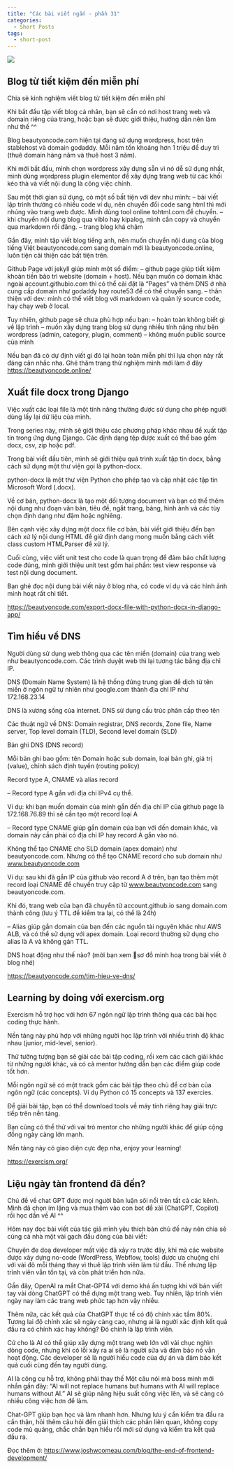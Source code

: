 ```yaml
---
title: "Các bài viết ngắn - phần 31"
categories:
  - Short Posts
tags:
  - short-post
---
```


![](https://i0.wp.com/beautyoncode.com/wp-content/uploads/2023/04/short-posts-31.png)

## Blog từ tiết kiệm đến miễn phí
Chia sẻ kinh nghiệm viết blog từ tiết kiệm đến miễn phí

Khi bắt đầu tập viết blog cá nhân, bạn sẽ cần có nơi host trang web và domain riêng của trang, hoặc bạn sẽ được giới thiệu, hướng dẫn nên làm như thế ^^

Blog beautyoncode.com hiện tại đang sử dụng wordpress, host trên stablehost và domain godaddy. Mỗi năm tốn khoảng hơn 1 triệu để duy trì (thuê domain hàng năm và thuê host 3 năm).

Khi mới bắt đầu, mình chọn wordpress xây dựng sẵn vì nó dễ sử dụng nhất, mình dùng wordpress plugin elementor để xây dựng trang web từ các khối kéo thả và viết nội dung là công việc chính.

Sau một thời gian sử dụng, có một số bất tiện với dev như mình:
– bài viết lập trình thường có nhiều code ví dụ, nên chuyển đổi code sang html thì mới nhúng vào trang web được. Mình dùng tool online tohtml.com để chuyển.
– khi chuyển nội dung blog qua viblo hay kipalog, mình cần copy và chuyển qua markdown rồi đăng.
– trang blog khá chậm

Gần đây, mình tập viết blog tiếng anh, nên muốn chuyển nội dung của blog tiếng Việt beautyoncode.com sang domain mới là beautyoncode.online, luôn tiện cải thiện các bất tiện trên.

Github Page với jekyll giúp mình một số điểm:
– github page giúp tiết kiệm khoản tiền bảo trì website (domain + host). Nếu bạn muốn có domain khác ngoài account.githubio.com thì có thể cài đặt là “Pages” và thêm DNS ở nhà cung cấp domain như godaddy hay route53 để có thể chuyển sang.
– thân thiện với dev: mình có thể viết blog với markdown và quản lý source code, hay chạy web ở local.

Tuy nhiên, github page sẽ chưa phù hợp nếu bạn:
– hoàn toàn không biết gì về lập trình
– muốn xây dựng trang blog sử dụng nhiều tính năng như bên wordpress (admin, category, plugin, comment)
– không muốn public source của mình

Nếu bạn đã có dự định viết gì đó lại hoàn toàn miễn phí thì lựa chọn này rất đáng cân nhắc nha.
Ghé thăm trang thử nghiệm mình mới làm ở đây
https://beautyoncode.online/

## Xuất file docx trong Django
Việc xuất các loại file là một tính năng thường được sử dụng cho phép người dùng lấy lại dữ liệu của mình.

Trong series này, mình sẽ giới thiệu các phương pháp khác nhau để xuất tập tin trong ứng dụng Django. Các định dạng tệp được xuất có thể bao gồm docx, csv, zip hoặc pdf.

Trong bài viết đầu tiên, mình sẽ giới thiệu quá trình xuất tập tin docx, bằng cách sử dụng một thư viện gọi là python-docx.

python-docx là một thư viện Python cho phép tạo và cập nhật các tập tin Microsoft Word (.docx).

Về cơ bản, python-docx là tạo một đối tượng document và bạn có thể thêm nội dung như đoạn văn bản, tiêu đề, ngắt trang, bảng, hình ảnh và các tùy chọn định dạng như đậm hoặc nghiêng.

Bên cạnh việc xây dựng một docx file cơ bản, bài viết giới thiệu đến bạn cách xử lý nội dung HTML để giữ định dạng mong muốn bằng cách viết class custom HTMLParser để xử lý.

Cuối cùng, việc viết unit test cho code là quan trọng để đảm bảo chất lượng code đúng, mình giới thiệu unit test gồm hai phần: test view response và test nội dung document.

Bạn ghé đọc nội dung bài viết này ở blog nha, có code ví dụ và các hình ảnh minh hoạt rất chi tiết.

https://beautyoncode.com/export-docx-file-with-python-docx-in-django-app/

## Tìm hiểu về DNS
Người dùng sử dụng web thông qua các tên miền (domain) của trang web như beautyoncode.com. Các trình duyệt web thì lại tương tác bằng địa chỉ IP. 

DNS (Domain Name System) là hệ thống đứng trung gian để dịch từ tên miền ở ngôn ngữ tự nhiên như google.com thành địa chỉ IP như 172.168.23.14

DNS là xương sống của internet. DNS sử dụng cấu trúc phân cấp theo tên

Các thuật ngữ về DNS: Domain registrar, DNS records, Zone file, Name server, Top level domain (TLD), Second level domain (SLD)

Bản ghi DNS (DNS record)

Mỗi bản ghi bao gồm: tên Domain hoặc sub domain, loại bản ghi, giá trị (value), chính sách định tuyến (routing policy)

Record type A, CNAME và alias record

– Record type A gắn với địa chỉ IPv4 cụ thể.

Ví dụ: khi bạn muốn domain của mình gắn đến địa chỉ IP của github page là 172.168.76.89 thì sẽ cần tạo một record loại A

– Record type CNAME giúp gắn domain của bạn với đến domain khác, và domain này cần phải có địa chỉ IP hay record A gắn vào nó.

  Không thể tạo CNAME cho SLD domain (apex domain) như beautyoncode.com. Nhưng có thể tạo CNAME record cho sub domain như www.beautyoncode.com

Ví dụ: sau khi đã gắn IP của github vào record A ở trên, bạn tạo thêm một record loại CNAME để chuyển truy cập từ www.beautyoncode.com sang beautyoncode.com.

Khi đó, trang web của bạn đã chuyển từ account.github.io sang domain.com thành công (lưu ý TTL để kiểm tra lại, có thể là 24h)

– Alias giúp gắn domain của bạn đến các nguồn tài nguyên khác như AWS ALB, và có thể sử dụng với apex domain. Loại record thường sử dụng cho alias là A và không gán TTL.

DNS hoạt động như thế nào? (mời bạn xem sơ đồ minh hoạ trong bài viết ở blog nhé)

https://beautyoncode.com/tim-hieu-ve-dns/ 

## Learning by doing với exercism.org
Exercism hỗ trợ học với hơn 67 ngôn ngữ lập trình thông qua các bài học coding thực hành.

Nền tảng này phù hợp với những người học lập trình với nhiều trình độ khác nhau (junior, mid-level, senior).

Thử tưởng tượng bạn sẽ giải các bài tập coding, rồi xem các cách giải khác từ những người khác, và có cả mentor hướng dẫn bạn các điểm giúp code tốt hơn.

Mỗi ngôn ngữ sẽ có một track gồm các bài tập theo chủ để cơ bản của ngôn ngữ (các concepts). Ví dụ Python có 15 concepts và 137 exercies.

Để giải bài tập, bạn có thể download tools về máy tính riêng hay giải trực tiếp trên nền tảng.

Bạn cũng có thể thử với vai trò mentor cho những người khác để giúp cộng đồng ngày càng lớn mạnh.

Nền tảng này có giao diện cực đẹp nha, enjoy your learning!

https://exercism.org/ 

## Liệu ngày tàn frontend đã đến?
Chủ đề về chat GPT được mọi người bàn luận sôi nổi trên tất cả các kênh. Mình đã chọn im lặng và mua thêm vào con bot để xài (ChatGPT, Copilot) rồi học dần về AI ^^

Hôm nay đọc bài viết của tác giả mình yêu thích bàn chủ đề này nên chia sẻ cùng cả nhà một vài gạch đầu dòng của bài viết:

Chuyện đe doạ developer mất việc đã xảy ra trước đây, khi mà các website được xây dựng no-code (WordPress, Webflow, tools) được ưa chuộng chỉ với vài đô mỗi tháng thay vì thuê lập trình viên làm từ đầu.
Thế nhưng lập trình viên vẫn tồn tại, và còn phát triển hơn nữa.

Gần đây, OpenAI ra mắt Chat-GPT4 với demo khá ấn tượng khi với bản viết tay vài dòng ChatGPT có thể dựng một trang web.
Tuy nhiên, lập trình viên ngày nay làm các trang web phức tạp hơn vậy nhiều.

Thêm nữa, các kết quả của ChatGPT thực tế có độ chính xác tầm 80%. Tương lai độ chính xác sẽ ngày càng cao, nhưng ai là người xác định kết quả đầu ra có chính xác hay không? Đó chính là lập trình viên.

Cứ cho là AI có thể giúp xây dựng một trang web lớn với vài chục nghìn dòng code, nhưng khi có lỗi xảy ra ai sẽ là người sửa và đảm bảo nó vẫn hoạt động. Các developer sẽ là người hiểu code của dự án và đảm bảo kết quả cuối cùng đến tay người dùng.

AI là công cụ hỗ trợ, không phải thay thế
Một câu nói mà boss mình mới nhắn gần đây:
“AI will not replace humans but humans with AI will replace humans without AI.”
AI sẽ giúp nâng hiệu suất công việc lên, và sẽ càng có nhiều công việc hơn để làm.

Chat-GPT giúp bạn học và làm nhanh hơn. Nhưng lưu ý cần kiểm tra đầu ra cẩn thận, hỏi thêm câu hỏi đến giải thích các phần liên quan, không copy code mù quáng, chắc chắn bạn hiểu rồi mới sử dụng và kiểm tra kết quả đầu ra.

Đọc thêm ở: https://www.joshwcomeau.com/blog/the-end-of-frontend-development/